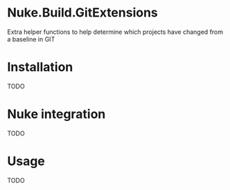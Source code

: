 # Nuke.Build.GitExtensions
Extra helper functions to help determine which projects have changed from a baseline in GIT

# Installation
TODO

# Nuke integration
TODO

# Usage
TODO

